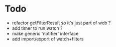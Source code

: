 # Todo
- refactor getFilterResult so it's just part of web ?
- add timer to run watch ?
- make generic 'notifier' interface
- add import/export of watch+filters